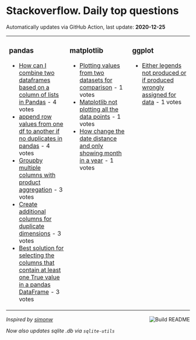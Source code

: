 # Stackoverflow. Daily top questions 

Automatically updates via GitHub Action, last update: **<!-- date starts -->2020-12-25<!-- date ends -->**


<table><tr><td valign="top" width="33%">

### pandas
<!-- pandas starts -->
* [How can I combine two dataframes based on a column of lists in Pandas](https://stackoverflow.com/questions/65444396/how-can-i-combine-two-dataframes-based-on-a-column-of-lists-in-pandas) - 4 votes
* [append row values from one df to another if no duplicates in pandas](https://stackoverflow.com/questions/65446572/append-row-values-from-one-df-to-another-if-no-duplicates-in-pandas) - 4 votes
* [Groupby multiple columns with product aggregation](https://stackoverflow.com/questions/65448087/groupby-multiple-columns-with-product-aggregation) - 3 votes
* [Create additional columns for duplicate dimensions](https://stackoverflow.com/questions/65447264/create-additional-columns-for-duplicate-dimensions) - 3 votes
* [Best solution for selecting the columns that contain at least one True value in a pandas DataFrame](https://stackoverflow.com/questions/65452608/best-solution-for-selecting-the-columns-that-contain-at-least-one-true-value-in) - 3 votes
<!-- pandas ends -->
</td><td valign="top" width="34%">


### matplotlib
<!-- matplotlib starts -->
* [Plotting values from two datasets for comparison](https://stackoverflow.com/questions/65445131/plotting-values-from-two-datasets-for-comparison) - 1 votes
* [Matplotlib not plotting all the data points](https://stackoverflow.com/questions/65449517/matplotlib-not-plotting-all-the-data-points) - 1 votes
* [How change the date distance and only showing month in a year](https://stackoverflow.com/questions/65446528/how-change-the-date-distance-and-only-showing-month-in-a-year) - 1 votes
<!-- matplotlib ends -->
</td><td valign="top" width="34%">


### ggplot
<!-- ggplot2 starts -->
* [Either legends not produced or if produced wrongly assigned for data](https://stackoverflow.com/questions/65448226/either-legends-not-produced-or-if-produced-wrongly-assigned-for-data) - 1 votes
<!-- ggplot2 ends -->
</td></tr></table>

<a href="https://github.com/hp0404/hp0404/actions"><img src="https://github.com/hp0404/hp0404/workflows/Build%20README/badge.svg" align="right" alt="Build README"></a> <p>*Inspired by  [simonw](https://github.com/simonw/simonw)*</p> <p> *Now also updates sqlite .db via `sqlite-utils`* </p>
